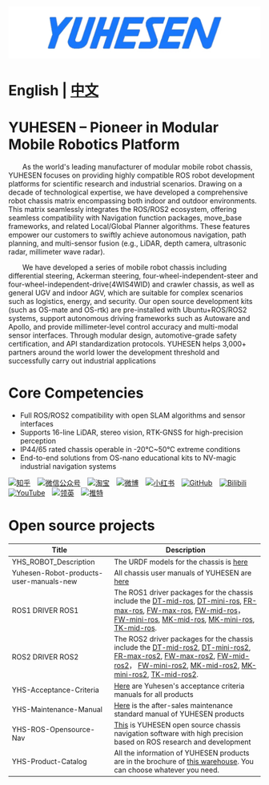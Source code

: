 [![](YUHESEN-logo.png)]()




# English | [中文](README(CN).md)

# YUHESEN – Pioneer in Modular Mobile Robotics Platform​
&emsp;&emsp;As the world's leading manufacturer of modular mobile robot chassis, YUHESEN focuses on providing highly compatible ROS robot development platforms for scientific research and industrial scenarios. Drawing on a decade of technological expertise, we have developed a comprehensive robot chassis matrix encompassing both indoor and outdoor environments. This matrix seamlessly integrates the ROS/ROS2 ecosystem, offering seamless compatibility with Navigation function packages, move_base frameworks, and related Local/Global Planner algorithms. These features empower our customers to swiftly achieve autonomous navigation, path planning, and multi-sensor fusion (e.g., LiDAR, depth camera, ultrasonic radar, millimeter wave radar).

&emsp;&emsp;We have developed a series of mobile robot chassis including differential steering, Ackerman steering, four-wheel-independent-steer and four-wheel-independent-drive(4WIS4WID) and crawler chassis, as well as general UGV and indoor AGV, which are suitable for complex scenarios such as logistics, energy, and security. Our open source development kits (such as OS-mate and OS-rtk) are pre-installed with Ubuntu+ROS/ROS2 systems, support autonomous driving frameworks such as Autoware and Apollo, and provide millimeter-level control accuracy and multi-modal sensor interfaces. Through modular design, automotive-grade safety certification, and API standardization protocols. YUHESEN helps 3,000+ partners around the world lower the development threshold and successfully carry out industrial applications

# Core Competencies​
- Full ROS/ROS2 compatibility with open SLAM algorithms and sensor interfaces
- Supports 16-line LiDAR, stereo vision, RTK-GNSS for high-precision perception
- IP44/65 rated chassis operable in -20℃~50℃ extreme conditions
- End-to-end solutions from OS-nano educational kits to NV-magic industrial navigation systems

[![知乎](https://img.shields.io/badge/知乎-white?logo=zhihu)](https://www.zhihu.com/org/yu-he-sen-ke-ji-6)&emsp;[![微信公众号](https://img.shields.io/badge/微信公众号-white?logo=wechat)](https://mp.weixin.qq.com/s/hZcUPS8-Q1ZABMVU-ZC3xw)&emsp;[![淘宝](https://img.shields.io/badge/淘宝-white?logo=taobao)](https://shop114490350.taobao.com/?spm=a21n57.shop_search.0.0.1bbd5914Aa6fu4)&emsp;[![微博](https://img.shields.io/badge/微博-white?logo=weibo)](https://weibo.com/yuhesen)&emsp;[![小红书](https://img.shields.io/badge/小红书-white?logo=xiaohongshu)](https://www.xiaohongshu.com/user/profile/64df2dd60000000001006fbd?xsec_token=ABwTKfplMvrg81NPv3536eEos34GmaYo40tGkkEXtr_RM%3D&xsec_source=pc_search)&emsp;[![GitHub](https://img.shields.io/badge/GitHub-grey?logo=github)](https://github.com/YUHESEN-Robot)&emsp;[![Bilibili](https://img.shields.io/badge/Bilibili-grey?logo=bilibili)](https://space.bilibili.com/607867386?spm_id_from=333.337.search-card.all.click)&emsp;[![YouTube](https://img.shields.io/badge/YouTube-red?logo=YouTube)](https://www.youtube.com/@shenzhenyuhesenrobitics6477)&emsp;[![领英](https://img.shields.io/badge/领英-blue?logo=linkedin)](None)&emsp;[![推特](https://img.shields.io/badge/推特-blue?logo=X)](None)

# Open source projects
|Title                    |Description                    |
|-------------------------|-------------------------------|
|YHS_ROBOT_Description    |The URDF models for the chassis is [here](https://github.com/YUHESEN-Robot/YHS-ROBOT-Description)|
|Yuhesen-Robot-products-user-manuals-new|All chassis user manuals of YUHESEN are [here](https://github.com/YUHESEN-Robot/Yuhesen-Robot-products-user-manuals-new)|
|ROS1 DRIVER ROS1|The ROS1 driver packages for the chassis include the [DT-mid-ros](https://github.com/YUHESEN-Robot/DT-mid-ros), [DT-mini-ros](https://github.com/YUHESEN-Robot/DT-mini-ros), [FR-max-ros](https://github.com/YUHESEN-Robot/FR-max-ros), [FW-max-ros](https://github.com/YUHESEN-Robot/FW-max-ros),  [FW-mid-ros](https://github.com/YUHESEN-Robot/FW-mid-ros)， [FW-mini-ros](https://github.com/YUHESEN-Robot/FW-mini-ros), [MK-mid-ros](https://github.com/YUHESEN-Robot/MK-mid-ros), [MK-mini-ros](https://github.com/YUHESEN-Robot/MK-mini-ros), [TK-mid-ros](https://github.com/YUHESEN-Robot/TK-mid-ros2).|
|ROS2 DRIVER ROS2|The ROS2 driver packages for the chassis include the [DT-mid-ros2](https://github.com/YUHESEN-Robot/DT-mid-ros2), [DT-mini-ros2](https://github.com/YUHESEN-Robot/DT-mini-ros2), [FR-max-ros2](https://github.com/YUHESEN-Robot/FR-max-ros2), [FW-max-ros2](https://github.com/YUHESEN-Robot/FW-max-ros2),  [FW-mid-ros2](https://github.com/YUHESEN-Robot/FW-mid-ros2)， [FW-mini-ros2](https://github.com/YUHESEN-Robot/FW-mini-ros2), [MK-mid-ros2](https://github.com/YUHESEN-Robot/MK-mid-ros2), [MK-mini-ros2](https://github.com/YUHESEN-Robot/MK-mini-ros2), [TK-mid-ros2](https://github.com/YUHESEN-Robot/TK-mid-ros2).|
|YHS-Acceptance-Criteria|[Here](https://github.com/YUHESEN-Robot/YHS-Acceptance-Criteria) are Yuhesen's acceptance criteria manuals for all products|
|YHS-Maintenance-Manual|[Here](https://github.com/YUHESEN-Robot/YHS-Maintenance-Manual) is the after-sales maintenance standard manual of YUHESEN products|
|YHS-ROS-Opensource-Nav|[This](https://github.com/YUHESEN-Robot/YHS-ROS-Opensource-Nav) is YUHESEN open source chassis navigation software with high precision based on ROS research and development|
|YHS-Product-Catalog |All the information of YUHESEN products are in the brochure of [this warehouse](https://github.com/YUHESEN-Robot/YHS-Product-Catalog). You can choose whatever you need.|

